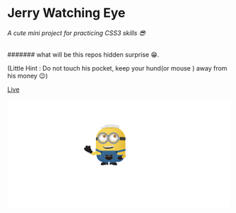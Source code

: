 # Jerry Watching Eye 

###### A cute mini project for practicing CSS3 skills 😎

####### what will be this repos hidden surprise 😁.

(Little Hint : Do not touch his pocket, keep your hund(or mouse ) away from his money 😉)

[Live](https://tamana543.github.io/Jerry-Minions-/)

![Project Overview](screencapture-127-0-0-1-5501-index-html-2024-09-24-11_51_20.png)
